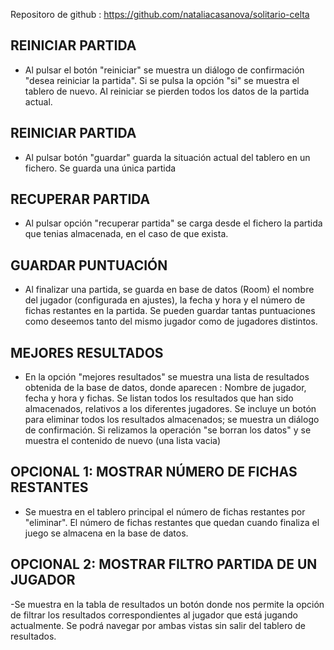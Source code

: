 Repositoro de github : https://github.com/nataliacasanova/solitario-celta

REINICIAR PARTIDA
---------------------

- Al pulsar el botón "reiniciar" se muestra un diálogo de confirmación "desea reiniciar la partida".
Si se pulsa la opción "si" se muestra el tablero de nuevo.
Al reiniciar se pierden todos los datos de la partida actual.

REINICIAR PARTIDA
---------------------
- Al pulsar botón "guardar" guarda la situación actual del tablero en un fichero. Se guarda una única partida

RECUPERAR PARTIDA
---------------------
- Al pulsar opción "recuperar partida" se carga desde el fichero la partida que tenias almacenada,
en el caso de que exista.

GUARDAR PUNTUACIÓN
---------------------
- Al finalizar una partida, se guarda en base de datos (Room) el nombre del jugador (configurada en ajustes),
la fecha y hora y el número de fichas restantes en la partida.
Se pueden guardar tantas puntuaciones como deseemos tanto del mismo jugador como de jugadores distintos.

MEJORES RESULTADOS
---------------------

- En la opción "mejores resultados" se muestra una lista de resultados obtenida de la base de datos,
donde aparecen : Nombre de jugador, fecha y hora y fichas. Se listan todos los resultados
que han sido almacenados, relativos a los diferentes jugadores.
Se incluye un botón para eliminar todos los resultados almacenados; se muestra un diálogo de confirmación.
Si relizamos la operación "se borran los datos" y se muestra el contenido de nuevo (una lista vacia)

OPCIONAL 1: MOSTRAR NÚMERO DE FICHAS RESTANTES
-------------------------------------------------

- Se muestra en el tablero principal el número de fichas restantes por "eliminar". El número de fichas restantes
que quedan cuando finaliza el juego se almacena en la base de datos.

OPCIONAL 2: MOSTRAR FILTRO PARTIDA DE UN JUGADOR
-------------------------------------------------

-Se muestra en la tabla de resultados un botón donde nos permite la opción de filtrar los resultados
correspondientes al jugador que está jugando actualmente. Se podrá navegar por ambas vistas
sin salir del tablero de resultados. 
